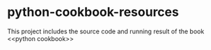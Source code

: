 # python-cookbook-resources
This project includes the source code and running result of the book &lt;&lt;python cookbook>>
